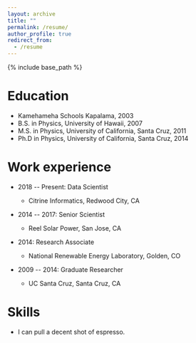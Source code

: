 ```yaml
---
layout: archive
title: ""
permalink: /resume/
author_profile: true
redirect_from:
  - /resume
---
```


{% include base_path %}

Education
======
* Kamehameha Schools Kapalama, 2003
* B.S. in Physics, University of Hawaii, 2007
* M.S. in Physics, University of California, Santa Cruz, 2011
* Ph.D in Physics, University of California, Santa Cruz, 2014 

Work experience
======
* 2018 -- Present: Data Scientist
  * Citrine Informatics, Redwood City, CA

* 2014 -- 2017: Senior Scientist
  * Reel Solar Power, San Jose, CA

* 2014: Research Associate
  * National Renewable Energy Laboratory, Golden, CO

* 2009 -- 2014: Graduate Researcher
  * UC Santa Cruz, Santa Cruz, CA
  
Skills
======
* I can pull a decent shot of espresso.

